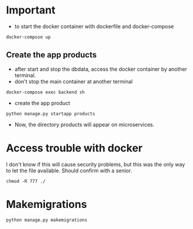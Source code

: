 # Important

 - to start the docker container with dockerfile and docker-compose
```unix
docker-compose up
```

## Create the app products
 - after start and stop the dbdata, access the docker container by another terminal.
 - don't stop the main container at another terminal
```unix
docker-compose exec backend sh
```
 - create the app product
```unix
python manage.py startapp products
```
 - Now, the directory products will appear on microservices.

# Access trouble with docker

I don't know if this will cause security problems, but this was the only way 
to let the file available. Should confirm with a senior. 
```unix
chmod -R 777 ./
```


# Makemigrations
```unix
python manage.py makemigrations
```
